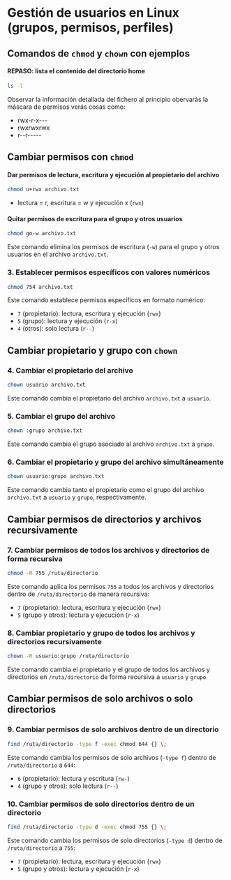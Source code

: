 
# Gestión de usuarios en Linux (grupos, permisos, perfiles)

## Comandos de `chmod` y `chown` con ejemplos

#### REPASO: lista el contenido del directorio home 
```bash
ls -l
```
Observar la información detallada del fichero al principio obervarás la máscara de permisos verás cosas como:
* rwx-r-x---
* rwxrwxrwx
* r--r----- 

## Cambiar permisos con `chmod`

#### Dar permisos de lectura, escritura y ejecución al propietario del archivo
```bash
chmod u+rwx archivo.txt
```
* lectura = r, escritura = w y ejecución x (`rwx`)

#### Quitar permisos de escritura para el grupo y otros usuarios
```bash
chmod go-w archivo.txt
```
Este comando elimina los permisos de escritura (`-w`) para el grupo y otros usuarios en el archivo `archivo.txt`.

### 3. Establecer permisos específicos con valores numéricos
```bash
chmod 754 archivo.txt
```
Este comando establece permisos específicos en formato numérico:
- `7` (propietario): lectura, escritura y ejecución (`rwx`)
- `5` (grupo): lectura y ejecución (`r-x`)
- `4` (otros): solo lectura (`r--`)

## Cambiar propietario y grupo con `chown`

### 4. Cambiar el propietario del archivo
```bash
chown usuario archivo.txt
```
Este comando cambia el propietario del archivo `archivo.txt` a `usuario`.

### 5. Cambiar el grupo del archivo
```bash
chown :grupo archivo.txt
```
Este comando cambia el grupo asociado al archivo `archivo.txt` a `grupo`.

### 6. Cambiar el propietario y grupo del archivo simultáneamente
```bash
chown usuario:grupo archivo.txt
```
Este comando cambia tanto el propietario como el grupo del archivo `archivo.txt` a `usuario` y `grupo`, respectivamente.

## Cambiar permisos de directorios y archivos recursivamente

### 7. Cambiar permisos de todos los archivos y directorios de forma recursiva
```bash
chmod -R 755 /ruta/directorio
```
Este comando aplica los permisos `755` a todos los archivos y directorios dentro de `/ruta/directorio` de manera recursiva:
- `7` (propietario): lectura, escritura y ejecución (`rwx`)
- `5` (grupo y otros): lectura y ejecución (`r-x`)

### 8. Cambiar propietario y grupo de todos los archivos y directorios recursivamente
```bash
chown -R usuario:grupo /ruta/directorio
```
Este comando cambia el propietario y el grupo de todos los archivos y directorios en `/ruta/directorio` de forma recursiva a `usuario` y `grupo`.

## Cambiar permisos de solo archivos o solo directorios

### 9. Cambiar permisos de solo archivos dentro de un directorio
```bash
find /ruta/directorio -type f -exec chmod 644 {} \;
```
Este comando cambia los permisos de solo archivos (`-type f`) dentro de `/ruta/directorio` a `644`:
- `6` (propietario): lectura y escritura (`rw-`)
- `4` (grupo y otros): solo lectura (`r--`)

### 10. Cambiar permisos de solo directorios dentro de un directorio
```bash
find /ruta/directorio -type d -exec chmod 755 {} \;
```
Este comando cambia los permisos de solo directorios (`-type d`) dentro de `/ruta/directorio` a `755`:
- `7` (propietario): lectura, escritura y ejecución (`rwx`)
- `5` (grupo y otros): lectura y ejecución (`r-x`)
